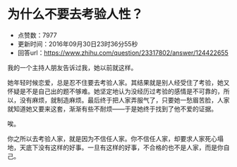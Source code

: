 # 为什么不要去考验人性？
- 点赞数：7977
- 更新时间：2016年09月30日23时36分55秒
- 回答url：https://www.zhihu.com/question/23317802/answer/124422655
<body>
 <p data-pid="pgueQPam">我的一个主持人朋友告诉过我，她以前就这样。</p>
 <p data-pid="GUlxCfxh">她年轻时候恋爱，总是忍不住要去考验人家。其结果就是别人经受住了考验，她又怀疑是不是自己出的题不够难。她坚定地认为没经历过考验的感情是不可靠的，所以，没有麻烦，就制造麻烦。最后终于把人家弄服气了，只要她一愁眉苦脸，人家就知道她又要来这套，渐渐有些不耐烦——于是她终于找到了他不爱的证据。</p>
 <p data-pid="6dz3xdPS">唉。</p>
 <p data-pid="cKvwe9A7">你之所以去考验人家，就是因为不信任人家。你不信任人家，却要求人家死心塌地，天底下没有这样的好事。一旦有这样的好事，不合格的也不是人家，而是你自己。</p>
</body>